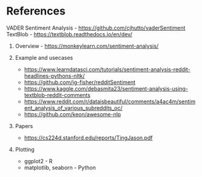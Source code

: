 # References

VADER Sentiment Analysis - <https://github.com/cjhutto/vaderSentiment>  
TextBlob - <https://textblob.readthedocs.io/en/dev/>

1. Overview - <https://monkeylearn.com/sentiment-analysis/>

2. Example and usecases
   * <https://www.learndatasci.com/tutorials/sentiment-analysis-reddit-headlines-pythons-nltk/>
   * <https://github.com/jg-fisher/redditSentiment>
   * <https://www.kaggle.com/debasmita23/sentiment-analysis-using-textblob-reddit-comments>
   * <https://www.reddit.com/r/dataisbeautiful/comments/a4ac4m/sentiment_analysis_of_various_subreddits_oc/>
   * <https://github.com/keon/awesome-nlp>

3. Papers
   * <https://cs224d.stanford.edu/reports/TingJason.pdf>

4. Plotting
   * ggplot2 - R
   * matplotlib, seaborn - Python
